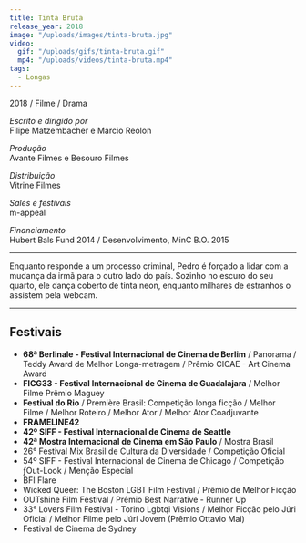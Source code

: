 ```yaml
---
title: Tinta Bruta
release_year: 2018
image: "/uploads/images/tinta-bruta.jpg"
video:
  gif: "/uploads/gifs/tinta-bruta.gif"
  mp4: "/uploads/videos/tinta-bruta.mp4"
tags:
  - Longas
---
```


2018 / Filme / Drama

_Escrito e dirigido por_  
Filipe Matzembacher e Marcio Reolon

_Produção_  
Avante Filmes e Besouro Filmes

_Distribuição_  
Vitrine Filmes

_Sales e festivais_  
m-appeal

_Financiamento_  
Hubert Bals Fund 2014 / Desenvolvimento, MinC B.O. 2015

***

Enquanto responde a um processo criminal, Pedro é forçado a lidar com a mudança da irmã para o outro lado do país. Sozinho no escuro do seu quarto, ele dança coberto de tinta neon, enquanto milhares de estranhos o assistem pela webcam.

***

## Festivais

- **68ª Berlinale - Festival Internacional de Cinema de Berlim** / Panorama / Teddy Award de Melhor Longa-metragem / Prêmio CICAE - Art Cinema Award
- **FICG33 - Festival Internacional de Cinema de Guadalajara** / Melhor Filme Prêmio Maguey
- **Festival do Rio** / Première Brasil: Competição longa ficção / Melhor Filme / Melhor Roteiro / Melhor Ator / Melhor Ator Coadjuvante
- **FRAMELINE42**
- **42º SIFF - Festival Internacional de Cinema de Seattle**
- **42ª Mostra Internacional de Cinema em São Paulo** / Mostra Brasil
- 26° Festival Mix Brasil de Cultura da Diversidade / Competição Oficial
- 54º SIFF - Festival Internacional de Cinema de Chicago / Competição ƒOut-Look / Menção Especial
- BFI Flare
- Wicked Queer: The Boston LGBT Film Festival / Prêmio de Melhor Ficção
- OUTshine Film Festival / Prêmio Best Narrative - Runner Up
- 33° Lovers Film Festival - Torino Lgbtqi Visions / Melhor Ficção pelo Júri Oficial / Melhor Filme pelo Júri Jovem (Prêmio Ottavio Mai)
- Festival de Cinema de Sydney
